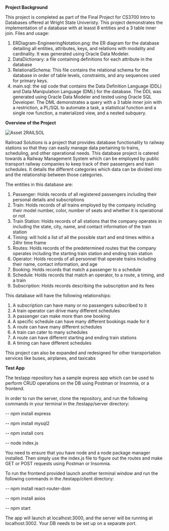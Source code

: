 **Project Background**

This project is completed as part of the Final Project for CS3700 Intro to Databases offered at Wright State Univeristy. This project demonstrates the implementation of a database with at leasst 8 entities and a 3 table inner join.
Files and usage:
1. ERDiagram-EngineeringNotation.png: the ER diagram for the database detailing all entities, attributes, keys, and relations with modality and cardinality. It was generated using Oracle Data Modeler.
2. DataDictionary: a file containing definitions for each attribute in the database
3. RelationalSchema: This file contains the relational schema for the database in order of table levels, constraints, and any sequences used for primary keys.
4. main.sql: the sql code that contains the Data Definition Language (DDL) and Data Manipulation Language (DML) for the database. The DDL was generated using Oracle Data Modeler and tested using Oracle SQL Developer. The DML demonstrates a query with a 3 table inner join with a restriction, a PL/SQL to automate a task, a statistical function and a single row function, a materialized view, and a nested subquery.

**Overview of the Project**

![Asset 2RAILSOL](https://user-images.githubusercontent.com/43413025/145717650-1eadc806-05c1-430c-a18f-28f770a84fc0.png)

Railroad Solutions is a project that provides database functionality to railway stations so that they can easily manage data pertaining to trains, scheduling, and other operational needs. This database project is catered towards a Railway Management System which can be employed by public transport railway companies to keep track of their passengers and train schedules. It details the different categories which data can be divided into and the relationship between those categories. 

The entities in this database are:
1.	Passenger: Holds records of all registered passengers including their personal details and subscriptions
2.	Train: Holds records of all trains employed by the company including their model number, color, number of seats and whether it is operational or not
3.	Train Station: Holds records of all stations that the company operates in including the state, city, name, and contact information of the train station
4.	Timing: will hold a list of all the possible start and end times within a 24hr time frame
5.	Routes: Holds records of the predetermined routes that the company operates including the starting train station and ending train station
6.	Operator: Holds records of all personnel that operate trains including their name, contact information, and age
7.	Booking: Holds records that match a passenger to a schedule
8.	Schedule: Holds records that match an operator, to a route, a timing, and a train
9.	Subscription: Holds records describing the subscription and its fees

This database will have the following relationships:
1.	A subscription can have many or no passengers subscribed to it
2.	A train operator can drive many different schedules
3.	A passenger can make more than one booking
4.	A specific schedule can have many different bookings made for it
5.	A route can have many different schedules
6.	A train can cater to many schedules
7.	A route can have different starting and ending train stations
8.	A timing can have different schedules

This project can also be expanded and redesigned for other transportation services like buses, airplanes, and taxicabs


**Test App**

The testapp repository has a sample express app which can be used to perform CRUD operations on the DB using Postman or Insomnia, or a frontend. 

In order to run the server, clone the repository, and run the following commands in your terminal in the /testapp/server directory:

-- npm install express

-- npm install mysql2

-- npm install cors

-- node index.js

You need to ensure that you have node and a node package manager installed. Then simply use the index.js file to figure out the routes and make GET or POST requests using Postman or Insomnia.

To run the frontend provided launch another terminal window and run the following commands in the /testapp/client directory:

-- npm install react-router-dom

-- npm install axios

-- npm start

The app will launch at localhost:3000, and the server will be running at localhost:3002. Your DB needs to be set up on a separate port.

